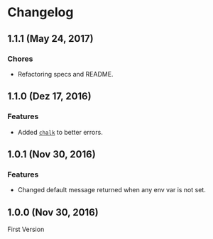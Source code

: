 # Changelog

## 1.1.1 (May 24, 2017)

### Chores

* Refactoring specs and README.

## 1.1.0 (Dez 17, 2016)

### Features

* Added [`chalk`](https://www.npmjs.com/package/chalk) to better errors.

## 1.0.1 (Nov 30, 2016)

### Features

* Changed default message returned when any env var is not set.

## 1.0.0 (Nov 30, 2016)

First Version

